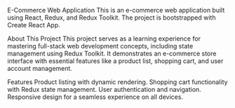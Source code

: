 E-Commerce Web Application
This is an e-commerce web application built using React, Redux, and Redux Toolkit. The project is bootstrapped with Create React App.

About This Project
This project serves as a learning experience for mastering full-stack web development concepts, including state management using Redux Toolkit. It demonstrates an e-commerce store interface with essential features like a product list, shopping cart, and user account management.

Features
Product listing with dynamic rendering.
Shopping cart functionality with Redux state management.
User authentication and navigation.
Responsive design for a seamless experience on all devices.
